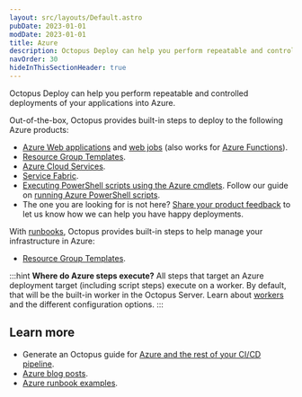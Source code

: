 ```yaml
---
layout: src/layouts/Default.astro
pubDate: 2023-01-01
modDate: 2023-01-01
title: Azure
description: Octopus Deploy can help you perform repeatable and controlled deployments of your applications into Azure.
navOrder: 30
hideInThisSectionHeader: true
---
```


Octopus Deploy can help you perform repeatable and controlled deployments of your applications into Azure.

Out-of-the-box, Octopus provides built-in steps to deploy to the following Azure products:

- [Azure Web applications](/docs/deployments/azure/deploying-a-package-to-an-azure-web-app/) and [web jobs](/docs/deployments/azure/deploying-a-package-to-an-azure-web-app/deploying-web-jobs) (also works for [Azure Functions](https://octopus.com/blog/azure-functions)).
- [Resource Group Templates](/docs/runbooks/runbook-examples/azure/resource-groups).
- [Azure Cloud Services](/docs/deployments/azure/cloud-services).
- [Service Fabric](/docs/deployments/azure/service-fabric).
- [Executing PowerShell scripts using the Azure cmdlets](/docs/deployments/custom-scripts/azure-powershell-scripts/). Follow our guide on [running Azure PowerShell scripts](/docs/deployments/azure/running-azure-powershell).
- The one you are looking for is not here? [Share your product feedback](https://roadmap.octopus.com/submit-idea) to let us know how we can help you have happy deployments.


With [runbooks](/docs/runbooks), Octopus provides built-in steps to help manage your infrastructure in Azure:
- [Resource Group Templates](/docs/runbooks/runbook-examples/azure/resource-groups).

:::hint
**Where do Azure steps execute?**
All steps that target an Azure deployment target (including script steps) execute on a worker.  By default, that will be the built-in worker in the Octopus Server. Learn about [workers](/docs/infrastructure/workers) and the different configuration options.
:::

## Learn more

- Generate an Octopus guide for [Azure and the rest of your CI/CD pipeline](https://octopus.com/docs/guides?destination=Azure%20websites).
- [Azure blog posts](https://octopus.com/blog/tag/azure).
- [Azure runbook examples](/docs/runbooks/runbook-examples/azure).
